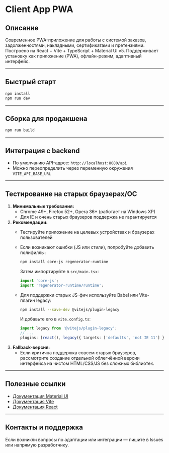 # Client App PWA

## Описание

Современное PWA-приложение для работы с системой заказов, задолженностями, накладными, сертификатами и претензиями. Построено на React + Vite + TypeScript + Material UI v5. Поддерживает установку как приложение (PWA), офлайн-режим, адаптивный интерфейс.

---

## Быстрый старт

```bash
npm install
npm run dev
```

---

## Сборка для продакшена

```bash
npm run build
```

---

## Интеграция с backend

- По умолчанию API-адрес: `http://localhost:8080/api`
- Можно переопределить через переменную окружения `VITE_API_BASE_URL`

---

## Тестирование на старых браузерах/ОС

1. **Минимальные требования:**
    - Chrome 49+, Firefox 52+, Opera 36+ (работает на Windows XP)
    - Для IE и очень старых браузеров поддержка не гарантируется
2. **Рекомендации:**
    - Тестируйте приложение на целевых устройствах и браузерах пользователей
    - Если возникают ошибки (JS или стили), попробуйте добавить полифиллы:

      ```bash
      npm install core-js regenerator-runtime
      ```
      Затем импортируйте в `src/main.tsx`:
      ```ts
      import 'core-js';
      import 'regenerator-runtime/runtime';
      ```
    - Для поддержки старых JS-фич используйте Babel или Vite-плагин legacy:
      ```bash
      npm install --save-dev @vitejs/plugin-legacy
      ```
      И добавьте его в `vite.config.ts`:
      ```ts
      import legacy from '@vitejs/plugin-legacy';
      // ...
      plugins: [react(), legacy({ targets: ['defaults', 'not IE 11'] })],
      ```
3. **Fallback-версия:**
    - Если критична поддержка совсем старых браузеров, рассмотрите создание отдельной облегчённой версии интерфейса на чистом HTML/CSS/JS без сложных библиотек.

---

## Полезные ссылки
- [Документация Material UI](https://mui.com/)
- [Документация Vite](https://vitejs.dev/)
- [Документация React](https://react.dev/)

---

## Контакты и поддержка
Если возникли вопросы по адаптации или интеграции — пишите в Issues или напрямую разработчику.
